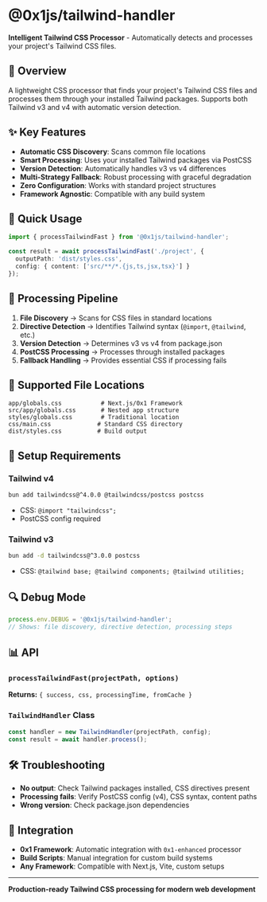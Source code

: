 # @0x1js/tailwind-handler

**Intelligent Tailwind CSS Processor** - Automatically detects and processes your project's Tailwind CSS files.

## 🎯 Overview

A lightweight CSS processor that finds your project's Tailwind CSS files and processes them through your installed Tailwind packages. Supports both Tailwind v3 and v4 with automatic version detection.

## ✨ Key Features

- **Automatic CSS Discovery**: Scans common file locations
- **Smart Processing**: Uses your installed Tailwind packages via PostCSS
- **Version Detection**: Automatically handles v3 vs v4 differences
- **Multi-Strategy Fallback**: Robust processing with graceful degradation
- **Zero Configuration**: Works with standard project structures
- **Framework Agnostic**: Compatible with any build system

## 🚀 Quick Usage

```typescript
import { processTailwindFast } from '@0x1js/tailwind-handler';

const result = await processTailwindFast('./project', {
  outputPath: 'dist/styles.css',
  config: { content: ['src/**/*.{js,ts,jsx,tsx}'] }
});
```

## 🔧 Processing Pipeline

1. **File Discovery** → Scans for CSS files in standard locations
2. **Directive Detection** → Identifies Tailwind syntax (`@import`, `@tailwind`, etc.)
3. **Version Detection** → Determines v3 vs v4 from package.json
4. **PostCSS Processing** → Processes through installed packages
5. **Fallback Handling** → Provides essential CSS if processing fails

## 📁 Supported File Locations

```
app/globals.css           # Next.js/0x1 Framework
src/app/globals.css       # Nested app structure
styles/globals.css        # Traditional location
css/main.css             # Standard CSS directory
dist/styles.css          # Build output
```

## 🎯 Setup Requirements

### Tailwind v4
```bash
bun add tailwindcss@^4.0.0 @tailwindcss/postcss postcss
```
- CSS: `@import "tailwindcss";`
- PostCSS config required

### Tailwind v3
```bash
bun add -d tailwindcss@^3.0.0 postcss
```
- CSS: `@tailwind base; @tailwind components; @tailwind utilities;`

## 🔍 Debug Mode

```typescript
process.env.DEBUG = '@0x1js/tailwind-handler';
// Shows: file discovery, directive detection, processing steps
```

## 📊 API

### `processTailwindFast(projectPath, options)`
**Returns:** `{ success, css, processingTime, fromCache }`

### `TailwindHandler` Class
```typescript
const handler = new TailwindHandler(projectPath, config);
const result = await handler.process();
```

## 🛠️ Troubleshooting

- **No output**: Check Tailwind packages installed, CSS directives present
- **Processing fails**: Verify PostCSS config (v4), CSS syntax, content paths
- **Wrong version**: Check package.json dependencies

## 🎨 Integration

- **0x1 Framework**: Automatic integration with `0x1-enhanced` processor
- **Build Scripts**: Manual integration for custom build systems
- **Any Framework**: Compatible with Next.js, Vite, custom setups

---

**Production-ready Tailwind CSS processing for modern web development** 